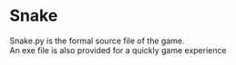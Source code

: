 # Snake
Snake.py is the formal source file of the game.  
An exe file is also provided for a quickly game experience

